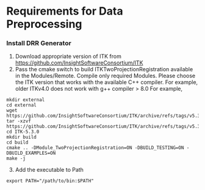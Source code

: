 # Requirements for Data Preprocessing

### Install DRR Generator
1. Download appropriate version of ITK from https://github.com/InsightSoftwareConsortium/ITK
2. Pass the cmake switch to build ITKTwoProjectionRegistration available in the Modules/Remote. Compile only required Modules. Please choose the ITK version that works with the available C++ compiler. For example, older ITKv4.0 does not work with g++ compiler > 8.0
For example, 
```shell
mkdir external
cd external
wget https://github.com/InsightSoftwareConsortium/ITK/archive/refs/tags/v5.3.0.tar.gz
tar -xzvf https://github.com/InsightSoftwareConsortium/ITK/archive/refs/tags/v5.3.0.tar.gz
cd ITK-5.3.0
mkdir build
cd build
cmake .. -DModule_TwoProjectionRegistration=ON -DBUILD_TESTING=ON -DBUILD_EXAMPLES=ON 
make -j 
```
3. Add the executable to Path

```shell
export PATH="/path/to/bin:$PATH"
```
